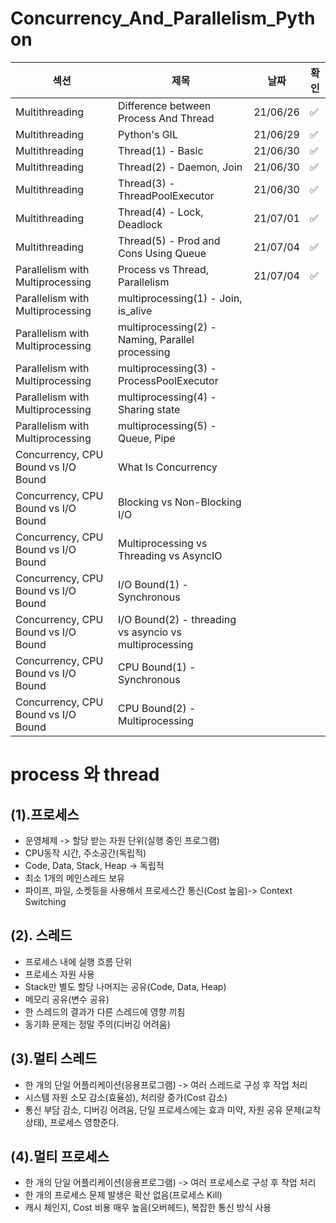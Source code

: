 # Concurrency_And_Parallelism_Python


|섹션|제목|날짜|확인|
|---|----|----|---|
|Multithreading|Difference between Process And Thread|21/06/26|✅|
|Multithreading|Python's GIL|21/06/29|✅|
|Multithreading|Thread(1) - Basic|21/06/30|✅|
|Multithreading|Thread(2) - Daemon, Join|21/06/30|✅|
|Multithreading|Thread(3) - ThreadPoolExecutor|21/06/30|✅|
|Multithreading|Thread(4) - Lock, Deadlock|21/07/01|✅|
|Multithreading|Thread(5) - Prod and Cons Using Queue|21/07/04|✅|
|Parallelism with Multiprocessing|Process vs Thread, Parallelism|21/07/04|✅|
|Parallelism with Multiprocessing|multiprocessing(1) - Join, is_alive|||
|Parallelism with Multiprocessing|multiprocessing(2) - Naming, Parallel processing|||
|Parallelism with Multiprocessing|multiprocessing(3) - ProcessPoolExecutor|||
|Parallelism with Multiprocessing|multiprocessing(4) - Sharing state|||
|Parallelism with Multiprocessing|multiprocessing(5) - Queue, Pipe|||
|Concurrency, CPU Bound vs I/O Bound|What Is Concurrency|||
|Concurrency, CPU Bound vs I/O Bound|Blocking vs Non-Blocking I/O|||
|Concurrency, CPU Bound vs I/O Bound|Multiprocessing vs Threading vs AsyncIO|||
|Concurrency, CPU Bound vs I/O Bound|I/O Bound(1) - Synchronous|||
|Concurrency, CPU Bound vs I/O Bound|I/O Bound(2) - threading vs asyncio vs multiprocessing|||
|Concurrency, CPU Bound vs I/O Bound|CPU Bound(1) - Synchronous|||
|Concurrency, CPU Bound vs I/O Bound|CPU Bound(2) - Multiprocessing|||


# process 와 thread

## (1).프로세스
   - 운영체제 -> 할당 받는 자원 단위(실행 중인 프로그램)
   - CPU동작 시간, 주소공간(독립적)
   - Code, Data, Stack, Heap -> 독립적
   - 최소 1개의 메인스레드 보유
   - 파이프, 파일, 소켓등을 사용해서 프로세스간 통신(Cost 높음)-> Context Switching

## (2). 스레드
   - 프로세스 내에 실행 흐름 단위
   - 프로세스 자원 사용
   - Stack만 별도 할당 나머지는 공유(Code, Data, Heap)
   - 메모리 공유(변수 공유)
   - 한 스레드의 결과가 다른 스레드에 영향 끼침
   - 동기화 문제는 정말 주의(디버깅 어려움)

## (3).멀티 스레드
   - 한 개의 단일 어플리케이션(응용프로그램) -> 여러 스레드로 구성 후 작업 처리
   - 시스템 자원 소모 감소(효율성), 처리량 증가(Cost 감소)
   - 통신 부담 감소, 디버깅 어려움, 단일 프로세스에는 효과 미약, 자원 공유 문제(교착상태), 프로세스 영향준다.

## (4).멀티 프로세스
   - 한 개의 단일 어플리케이션(응용프로그램) -> 여러 프로세스로 구성 후 작업 처리
   - 한 개의 프로세스 문제 발생은 확산 없음(프로세스 Kill)
   - 캐시 체인지, Cost 비용 매우 높음(오버헤드), 복잡한 통신 방식 사용




